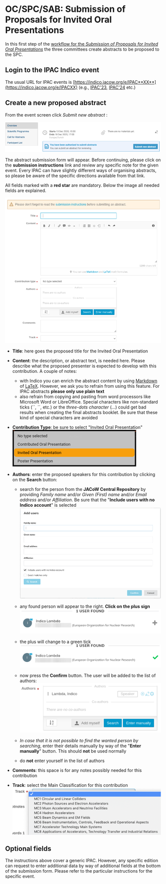 # OC/SPC/SAB: Submission of Proposals for Invited Oral Presentations

In this first step of the [workflow for the *Submission of Proposals for Invited Oral Presentations*](intro.md) the three committees create abstracts to be proposed to the SPC.

## Login to the IPAC Indico event

The usual URL for IPAC events is [https://indico.jacow.org/e/IPAC**XX**](https://indico.jacow.org/e/IPACXX) (e.g., [IPAC'23](https://indico.jacow.org/e/IPAC23), [IPAC'24](https://indico.jacow.org/e/IPAC24) etc.)

## Create a new proposed abstract

From the event screen click *Submit new abstract* :

![](img/abstract_submit_button.png)

The abstract submission form will appear. Before continuing, please click on the **submission instructions** link and review any specific note for the given event. Every IPAC can have slightly different ways of organising abstracts, so please be aware of the specific directions available from that link.

All fields marked with a **red star** are mandatory. Below the image all needed fields are explained.

![](img/abstract_submission_form.png)

* **Title**: here goes the proposed title for the Invited Oral Presentation

* **Content**: the description, or abstract text, is needed here. Please describe what the proposed presenter is expected to develop with this contribution. A couple of notes:
  
  * with Indico you can enrich the abstract content by using [Markdown](https://www.markdownguide.org) of [LaTeX](https://www.latex-project.org). However, we ask you to refrain from using this feature. For IPAC abstracts **please only use plain text**  
  * also refrain from copying and pasting from word processors like Microsoft Word or LibreOffice. Special characters like non-standard ticks (``, ´´, etc.) or the *three-dots character* (...) could get bad results when creating the final abstracts booklet. Be sure that these kind of special characters are avoided

* **Contribution Type**: be sure to select "Invited Oral Presentation"
  ![](img/contribution_type.png)

* **Authors**: enter the proposed speakers for this contribution by clicking on the **Search** button:
  
  * search for the person from the **JACoW Central Repository** by providing *Family name* and/or *Given (First) name* and/or *Email address* and/or *Affiliation*. Be sure that the "**Include users with no Indico account**" is selected![](img/author_search.png)
  
  * any found person will appear to the right. **Click on the plus sign**
    ![](img/author_add_1.png)
  
  * the plus will change to a green tick ![](img/author_add_2.png)
  
  * now press the **Confirm** button. The user will be added to the list of authors: 
    ![](img/author_add_3.png)
  
  * *In case that it is not possible to find the wanted person by searching*, enter their details manually by way of the "**Enter manually**" button. This should **not** be used normally
  
  * do **not** enter yourself in the list of authors

* **Comments**: this space is for any notes possibly needed for this contribution

* **Track**: select the Main Classification for this contribution
  ![](img/tracks.png)



## Optional fields

The instructions above cover a generic IPAC. However, any specific edition can request to enter additional data by way of additional fields at the bottom of the submission form. Please refer to the particular instructions for the specific event.

